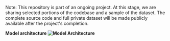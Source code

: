 Note: This repository is part of an ongoing project. At this stage, we are sharing selected portions of the codebase and a sample of the dataset. The complete source code and full private dataset will be made publicly available after the project's completion.

<B> Model architecture<B>
![Model Architecture](https://github.com/user-attachments/assets/4faa0398-ed89-4d40-be38-a0759da13e48)
